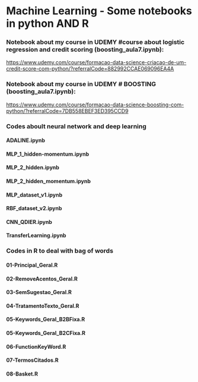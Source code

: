 # Machine Learning - Some notebooks in python AND R

### Notebook about my course in UDEMY #course about logistic regression and credit scoring (boosting_aula7.ipynb):
https://www.udemy.com/course/formacao-data-science-criacao-de-um-credit-score-com-python/?referralCode=882992CCAE069096EA4A

### Notebook about my course in UDEMY # BOOSTING (boosting_aula7.ipynb): 
https://www.udemy.com/course/formacao-data-science-boosting-com-python/?referralCode=7DB558EBEF3ED395CCD9

### Codes aboult neural network and deep learning

#### ADALINE.ipynb
#### MLP_1_hidden-momentum.ipynb
#### MLP_2_hidden.ipynb
#### MLP_2_hidden_momentum.ipynb
#### MLP_dataset_v1.ipynb
#### RBF_dataset_v2.ipynb
#### CNN_QDIER.ipynb
#### TransferLearning.ipynb

### Codes in R to deal with bag of words

#### 01-Principal_Geral.R
#### 02-RemoveAcentos_Geral.R
#### 03-SemSugestao_Geral.R
#### 04-TratamentoTexto_Geral.R
#### 05-Keywords_Geral_B2BFixa.R
#### 05-Keywords_Geral_B2CFixa.R
#### 06-FunctionKeyWord.R
#### 07-TermosCitados.R
#### 08-Basket.R



